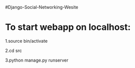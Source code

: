 #Django-Social-Networking-Wesite
# To start webapp on localhost:

1.source bin/activate

2.cd src

3.python manage.py runserver



